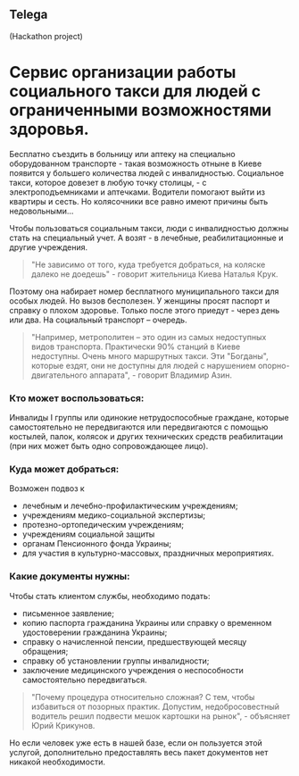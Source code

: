 ## Telega 
(Hackathon project)

# Сервис организации работы социального такси для людей с ограниченными возможностями здоровья.

Бесплатно съездить в больницу или аптеку на специально оборудованном транспорте - такая возможность отныне в Киеве появится у большего количества людей с инвалидностью. Социальное такси, которое довезет в любую точку столицы, - с электроподъемниками и аптечками. Водители помогают выйти из квартиры и сесть. Но колясочники все равно имеют причины быть недовольными...

Чтобы пользоваться социальным такси, люди с инвалидностью должны стать на специальный учет. А возят - в лечебные, реабилитационные и другие учреждения.

> "Не зависимо от того, куда требуется добраться, на коляске далеко не доедешь" - говорит жительница Киева Наталья Крук. 

Поэтому она набирает номер бесплатного муниципального такси для особых людей. Но вызов бесполезен. У женщины просят паспорт и справку о плохом здоровье. Только после этого приедут - через день или два. На социальный транспорт – очередь.

> "Например, метрополитен – это один из самых недоступных видов транспорта. Практически 90% станций в Киеве недоступны. Очень много маршрутных такси. Эти "Богданы", которые ездят, они не доступны для людей с нарушением опорно-двигательного аппарата", - говорит Владимир Азин.

### Кто может воспользоваться:

Инвалиды I группы или одинокие нетрудоспособные граждане, которые самостоятельно не передвигаются или передвигаются с помощью костылей, палок, колясок и других технических средств реабилитации (при них может быть одно сопровождающее лицо).

### Куда может добраться:
Возможен подвоз к
+ лечебным и лечебно-профилактическим учреждениям;
+ учреждениям медико-социальной экспертизы; 
+ протезно-ортопедическим учреждениям; 
+ учреждениям социальной защиты 
+ органам Пенсионного фонда Украины; 
+ для участия в культурно-массовых, праздничных мероприятиях.

### Какие документы нужны:

Чтобы стать клиентом службы, необходимо подать:
+ письменное заявление;
+ копию паспорта гражданина Украины или справку о временном удостоверении гражданина Украины; 
+ справку о начисленной пенсии, предшествующей месяцу обращения; 
+ справку об установлении группы инвалидности; 
+ заключение медицинского учреждения о неспособности самостоятельно передвигаться.

> "Почему процедура относительно сложная? С тем, чтобы избавиться от позорных практик. Допустим, недобросовестный водитель решил подвести мешок картошки на рынок", - объясняет Юрий Крикунов.

Но если человек уже есть в нашей базе, если он пользуется этой услугой, дополнительно предоставлять весь пакет документов нет никакой необходимости.

